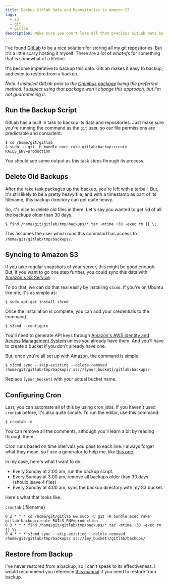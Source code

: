 ```yaml
---
title: Backup Gitlab Data and Repositories to Amazon S3
tags:
  - s3
  - git
  - gitlab
description: Make sure you don't lose all that precious GitLab data by backing regularly and syncing with an Amazon S3 bucket.
---
```


I've found [GitLab](https://about.gitlab.com) to be a nice solution for storing all my git repositories. But it's a little scary hosting it myself. There are a lot of _what-ifs_ for something that is somewhat of a lifeline.

It's become imperative to backup this data. GitLab makes it easy to backup, and even to restore from a backup.

_Note: I installed GitLab prior to the [Omnibus package](https://about.gitlab.com/downloads/) being the preferred method. I suspect using that package won't change this approach, but I'm not guaranteeing it._

## Run the Backup Script

GitLab has a built in task to backup its data and repositories. Just make sure you're running the command as the `git` user, so our file permissions are predictable and consistent.

    $ cd /home/git/gitlab
    $ sudo -u git -H bundle exec rake gitlab:backup:create RAILS_ENV=production

You should see some output as this task steps through its process.

## Delete Old Backups

After the rake task packages up the backup, you're left with a tarball. But, it's still likely to be a pretty heavy file, and with a timestamp as part of its filename, this backup directory can get quite heavy.

So, it's nice to delete old files in there. Let's say you wanted to get rid of all the backups older than 30 days.

    $ find /home/git/gitlab/tmp/backups/*.tar -mtime +30 -exec rm {} \;

This assumes the user which runs this command has access to `/home/git/gitlab/tmp/backups/`.

## Syncing to Amazon S3

If you take regular snapshots of your server, this might be good enough. But, if you want to go one step further, you could sync this data with [Amazon's S3 Service](http://aws.amazon.com/s3/).

To do that, we can do that real easily by installing `s3cmd`. If you're on Ubuntu like me, it's as simple as:

    $ sudo apt-get install s3cmd

Once the installation is complete, you can add your credentials to the command.

    $ s3cmd --configure

You'll need to generate API keys through [Amazon's AWS Identity and Access Management System](http://aws.amazon.com/iam/) unless you already have them. And you'll have to create a bucket if you don't already have one.

But, once you're all set up with Amazon, the command is simple.

    $ s3cmd sync --skip-existing --delete-removed /home/git/gitlab/tmp/backups/ s3://[your_bucket]/gitlab/backups/

Replace `[your_bucket]` with your actual bucket name.

## Configuring Cron

Last, you can automate all of this by using cron jobs. If you haven't used `crontab` before, it's also quite simple. To run the editor, use this command:

    $ crontab -e

You can remove all the comments, although you'll learn a bit by reading through them.

Cron runs based on time intervals you pass to each line. I always forget what they mean, so I use a generator to help me, like [this one](http://www.robertplank.com/cron/).

In my case, here's what I want to do:

- Every Sunday at 2:00 am, run the backup script.
- Every Sunday at 3:00 am, remove all backups older than 30 days (should leave 4 files)
- Every Sunday at 4:00 am, sync the backup directory with my S3 bucket.

Here's what that looks like.

`crontab` {.filename}

```
0 2 * * * cd /home/git/gitlab && sudo -u git -H bundle exec rake gitlab:backup:create RAILS_ENV=production
0 3 * * * find /home/git/gitlab/tmp/backups/*.tar -mtime +30 -exec rm {} \;
0 4 * * * s3cmd sync --skip-existing --delete-removed /home/git/gitlab/tmp/backups/ s3://[my_bucket]/gitlab/backups/
```

## Restore from Backup

I've never restored from a backup, so I can't speak to its effectiveness. I would recommend you reference [this manual](https://gitlab.com/gitlab-org/gitlab-ce/blob/master/doc/raketasks/backup_restore.md#restore-a-previously-created-backup) if you need to restore from backup.
